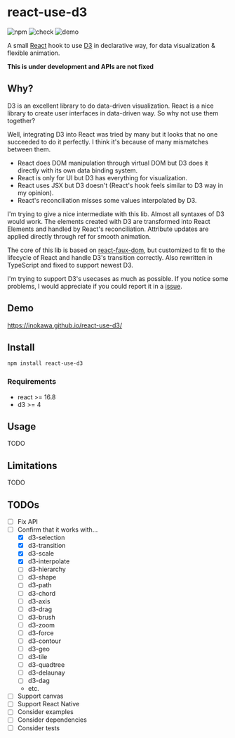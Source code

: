 # react-use-d3

![npm](https://img.shields.io/npm/v/react-use-d3) ![check](https://github.com/inokawa/react-use-d3/workflows/check/badge.svg) ![demo](https://github.com/inokawa/react-use-d3/workflows/demo/badge.svg)

A small [React](https://github.com/facebook/react) hook to use [D3](https://github.com/d3/d3) in declarative way, for data visualization & flexible animation.

**This is under development and APIs are not fixed**

## Why?

D3 is an excellent library to do data-driven visualization.
React is a nice library to create user interfaces in data-driven way.
So why not use them together?

Well, integrating D3 into React was tried by many but it looks that no one succeeded to do it perfectly. I think it's because of many mismatches between them.

- React does DOM manipulation through virtual DOM but D3 does it directly with its own data binding system.
- React is only for UI but D3 has everything for visualization.
- React uses JSX but D3 doesn't (React's hook feels similar to D3 way in my opinion).
- React's reconciliation misses some values interpolated by D3.

I'm trying to give a nice intermediate with this lib.
Almost all syntaxes of D3 would work.
The elements created with D3 are transformed into React Elements and handled by React's reconciliation.
Attribute updates are applied directly through ref for smooth animation.

The core of this lib is based on [react-faux-dom](https://github.com/Olical/react-faux-dom), but customized to fit to the lifecycle of React and handle D3's transition correctly. Also rewritten in TypeScript and fixed to support newest D3.

I'm trying to support D3's usecases as much as possible. If you notice some problems, I would appreciate if you could report it in a [issue](https://github.com/inokawa/react-use-d3/issues).

## Demo

https://inokawa.github.io/react-use-d3/

## Install

```sh
npm install react-use-d3
```

### Requirements

- react >= 16.8
- d3 >= 4

## Usage

TODO

## Limitations

TODO

## TODOs

- [ ] Fix API
- [ ] Confirm that it works with...
  - [x] d3-selection
  - [x] d3-transition
  - [x] d3-scale
  - [x] d3-interpolate
  - [ ] d3-hierarchy
  - [ ] d3-shape
  - [ ] d3-path
  - [ ] d3-chord
  - [ ] d3-axis
  - [ ] d3-drag
  - [ ] d3-brush
  - [ ] d3-zoom
  - [ ] d3-force
  - [ ] d3-contour
  - [ ] d3-geo
  - [ ] d3-tile
  - [ ] d3-quadtree
  - [ ] d3-delaunay
  - [ ] d3-dag
  - etc.
- [ ] Support canvas
- [ ] Support React Native
- [ ] Consider examples
- [ ] Consider dependencies
- [ ] Consider tests
